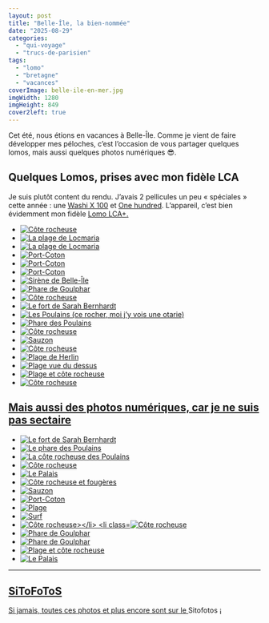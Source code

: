 ```yaml
---
layout: post
title: "Belle-Île, la bien-nommée"
date: "2025-08-29"
categories: 
  - "qui-voyage"
  - "trucs-de-parisien"
tags:
  - "lomo"
  - "bretagne"
  - "vacances"
coverImage: belle-ile-en-mer.jpg
imgWidth: 1280
imgHeight: 849
cover2left: true
---
```


<p>Cet été, nous étions en vacances à Belle-Île. Comme je vient de faire développer mes péloches, c’est l’occasion de vous partager quelques lomos, mais aussi quelques photos numériques <span aria-hidden="true">😎</span>.</p>

<h2>Quelques Lomos, prises avec mon fidèle <abbr>LCA</LCA></h2>
<p>Je suis plutôt content du rendu. J’avais 2&nbsp;pellicules un peu «&nbsp;spéciales&nbsp;» cette année&nbsp;: une <a href="https://www.lomography.fr/films/871973254-washi-x-100/photos">Washi X 100</a> et <a href="https://www.lomography.fr/films/871976509-one-hundred/photos">One hundred</a>. L’appareil, c’est bien évidemment mon fidèle <a href="https://shop.lomography.com/fr/lomo-lc-a-35-mm-film-camera">Lomo <abbr>LCA+</abbr>.</p>

<div id="lomo-slider" class="splide">
  <div class="splide__track">
    <ul class="splide__list">
<li class="splide__slide"><img src="https://sitofotos.6x8.org/i.php?upload/2025/08/27/20250827214859-fde37709-xx.jpg" alt="Côte rocheuse"></li>
<li class="splide__slide"><img src="https://sitofotos.6x8.org/i.php?upload/2025/08/27/20250827214909-d38dcdc0-xx.jpg" alt="La plage de Locmaria"></li>
<li class="splide__slide"><img src="https://sitofotos.6x8.org/i.php?upload/2025/08/27/20250827214909-7ec2157b-xx.jpg" alt="La plage de Locmaria"></li>
<li class="splide__slide"><img src="https://sitofotos.6x8.org/i.php?upload/2025/08/27/20250827214902-d02dbb45-xx.jpg" alt="Port-Coton"></li>
<li class="splide__slide"><img src="https://sitofotos.6x8.org/i.php?upload/2025/08/27/20250827214901-94c8b735-xx.jpg" alt="Port-Coton"></li>
<li class="splide__slide"><img src="https://sitofotos.6x8.org/i.php?upload/2025/08/27/20250827214900-029b8023-xx.jpg" alt="Port-Coton"></li>
<li class="splide__slide"><img src="https://sitofotos.6x8.org/i.php?upload/2025/08/27/20250827214903-8db3f0c4-xx.jpg" alt="Sirène de Belle-Île"></li>
<li class="splide__slide"><img src="https://sitofotos.6x8.org/i.php?upload/2025/08/27/20250827214904-5edf4cce-xx.jpg" alt="Phare de Goulphar"></li>
<li class="splide__slide"><img src="https://sitofotos.6x8.org/i.php?upload/2025/08/27/20250827214911-0bcb1f23-xx.jpg" alt="Côte rocheuse"></li>
<li class="splide__slide"><img src="https://sitofotos.6x8.org/i.php?upload/2025/08/27/20250827214911-c4d0b21a-xx.jpg" alt="Le fort de Sarah Bernhardt"></li>
<li class="splide__slide"><img src="https://sitofotos.6x8.org/i.php?upload/2025/08/27/20250827214912-5c25cce5-xx.jpg" alt="Les Poulains (ce rocher, moi j’y vois une otarie)"></li>
<li class="splide__slide"><img src="https://sitofotos.6x8.org/i.php?upload/2025/08/27/20250827214913-68844819-xx.jpg" alt="Phare des Poulains"></li>
<li class="splide__slide"><img src="https://sitofotos.6x8.org/i.php?upload/2025/08/27/20250827214906-bd5efaa0-xx.jpg" alt="Côte rocheuse"></li>
<li class="splide__slide"><img src="https://sitofotos.6x8.org/i.php?upload/2025/08/27/20250827214859-76f103fb-xx.jpg" alt="Sauzon"></li>
<li class="splide__slide"><img src="https://sitofotos.6x8.org/i.php?upload/2025/08/27/20250827214904-7959967c-xx.jpg" alt="Côte rocheuse"></li>
<li class="splide__slide"><img src="https://sitofotos.6x8.org/i.php?upload/2025/08/27/20250827214906-841f8e17-xx.jpg" alt="Plage de Herlin"></li>
<li class="splide__slide"><img src="https://sitofotos.6x8.org/i.php?upload/2025/08/27/20250827214907-834cd3be-xx.jpg" alt="Plage vue du dessus"></li>
<li class="splide__slide"><img src="https://sitofotos.6x8.org/i.php?upload/2025/08/27/20250827214908-baf337c7-xx.jpg" alt="Plage et côte rocheuse"></li>
<li class="splide__slide"><img src="https://sitofotos.6x8.org/i.php?upload/2025/08/27/20250827214908-da3532c1-xx.jpg" alt="Côte rocheuse"></li>
    </ul>
  </div>
</div>

<h2>Mais aussi des photos numériques, car je ne suis pas sectaire</h2>

<div id="jardin-slider" class="splide">
<div class="splide__track">
<ul class="splide__list">
<li class="splide__slide"><img src="https://sitofotos.6x8.org/i.php?upload/2025/08/15/20250815025514-7817ee07-xx.jpg" alt="Le fort de Sarah Bernhardt"></li>
<li class="splide__slide"><img src="https://sitofotos.6x8.org/i.php?upload/2025/08/15/20250815025502-65ddf66e-xx.jpg" alt="Le phare des Poulains"></li>
<li class="splide__slide"><img src="https://sitofotos.6x8.org/i.php?upload/2025/08/15/20250815025459-3f87624d-xx.jpg" alt="La côte rocheuse des Poulains"></li>
<li class="splide__slide"><img src="https://sitofotos.6x8.org/i.php?upload/2025/08/14/20250814125224-a3b657f9-xx.jpg" alt="Côte rocheuse"></li>
<li class="splide__slide"><img src="https://sitofotos.6x8.org/i.php?upload/2025/08/14/20250814120022-b8d0421f-xx.jpg" alt="Le Palais"></li>
<li class="splide__slide"><img src="https://sitofotos.6x8.org/i.php?upload/2025/08/14/20250814120004-6e3c4efa-xx.jpg" alt="Côte rocheuse et fougères"></li>
<li class="splide__slide"><img src="https://sitofotos.6x8.org/i.php?upload/2025/08/14/20250814115940-2b4089d3-xx.jpg" alt="Sauzon"></li>
<li class="splide__slide"><img src="https://sitofotos.6x8.org/i.php?upload/2025/08/14/20250814115807-feabca26-xx.jpg" alt="Port-Coton"></li>
<li class="splide__slide"><img src="https://sitofotos.6x8.org/i.php?upload/2025/08/14/20250814115720-e2890ee8-xx.jpg" alt="Plage"></li>
<li class="splide__slide"><img src="https://sitofotos.6x8.org/i.php?upload/2025/08/14/20250814115620-55fa4a8c-xx.jpg" alt="Surf"></li>
<li class="splide__slide"><img src="https://sitofotos.6x8.org/i.php?upload/2025/08/14/20250814115536-81305d2f-xx.jpg" alt="Côte rocheuse></li>
<li class="splide__slide"><img src="https://sitofotos.6x8.org/i.php?upload/2025/08/14/20250814115533-7fb0c589-xx.jpg" alt="Côte rocheuse"></li>
<li class="splide__slide"><img src="https://sitofotos.6x8.org/i.php?upload/2025/08/14/20250814115525-22964ad9-xx.jpg" alt="Phare de Goulphar"></li>
<li class="splide__slide"><img src="https://sitofotos.6x8.org/i.php?upload/2025/08/14/20250814115515-8fde20b9-xx.jpg" alt="Phare de Goulphar"></li>
<li class="splide__slide"><img src="https://sitofotos.6x8.org/i.php?upload/2025/08/14/20250814115443-609472d4-xx.jpg" alt="Plage et côte rocheuse"></li>
<li class="splide__slide"><img src="https://sitofotos.6x8.org/i.php?upload/2025/08/14/20250814115439-398189ea-xx.jpg" alt="Le Palais"></li>
</ul>
</div>
</div>

<hr />

<h2>SiToFoToS</h2>
<p>Si jamais, toutes ces photos et plus encore sont sur le <a hreh="https://sitofotos.6x8.org/index.php?/category/236">Sitofotos</a>&nbsp;¡</p>
